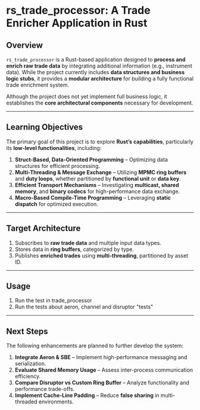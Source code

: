 # rs_trade_processor: A Trade Enricher Application in Rust  

## Overview  
`rs_trade_processor` is a Rust-based application designed to **process and enrich raw trade data** by integrating additional information (e.g., instrument data). While the project currently includes **data structures and business logic stubs**, it provides a **modular architecture** for building a fully functional trade enrichment system.  

Although the project does not yet implement full business logic, it establishes the **core architectural components** necessary for development. 

---

## Learning Objectives  
The primary goal of this project is to explore **Rust’s capabilities**, particularly its **low-level functionalities**, including:  

1. **Struct-Based, Data-Oriented Programming** – Optimizing data structures for efficient processing.  
2. **Multi-Threading & Message Exchange** – Utilizing **MPMC ring buffers** and **duty loops**, whether partitioned by **functional unit** or **data key**.  
3. **Efficient Transport Mechanisms** – Investigating **multicast, shared memory**, and **binary codecs** for high-performance data exchange.  
4. **Macro-Based Compile-Time Programming** – Leveraging **static dispatch** for optimized execution.  

---

## Target Architecture  
1. Subscribes to **raw trade data** and multiple input data types.  
2. Stores data in **ring buffers**, categorized by type.  
3. Publishes **enriched trades** using **multi-threading**, partitioned by asset ID.  

---

## Usage
1. Run the test in trade_processor
2. Run the tests about aeron, channel and disruptor "tests" 

---

## Next Steps  
The following enhancements are planned to further develop the system:  

1. **Integrate Aeron & SBE** – Implement high-performance messaging and serialization.  
2. **Evaluate Shared Memory Usage** – Assess inter-process communication efficiency.  
3. **Compare Disruptor vs Custom Ring Buffer** – Analyze functionality and performance trade-offs.  
4. **Implement Cache-Line Padding** – Reduce **false sharing** in multi-threaded environments.  
